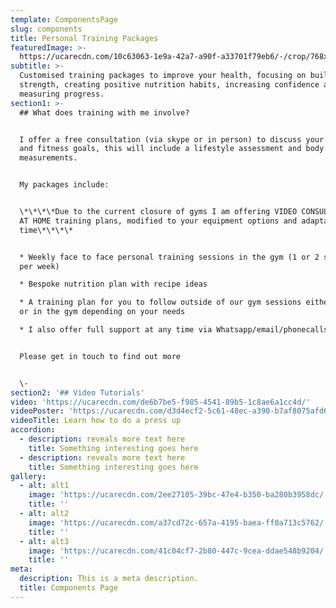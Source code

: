 ```yaml
---
template: ComponentsPage
slug: components
title: Personal Training Packages
featuredImage: >-
  https://ucarecdn.com/10c63063-1e9a-42a7-a90f-a33701f79eb6/-/crop/768x655/0,176/-/preview/
subtitle: >-
  Customised training packages to improve your health, focusing on building
  strength, creating positive nutrition habits, increasing confidence and
  measuring progress.
section1: >-
  ## What does training with me involve?


  I offer a free consultation (via skype or in person) to discuss your health
  and fitness goals, this will include a lifestyle assessment and body metric
  measurements.


  My packages include:


  \*\*\*\*Due to the current closure of gyms I am offering VIDEO CONSULTATIONS &
  AT HOME training plans, modified to your equipment options and adaptable over
  time\*\*\*\*


  * Weekly face to face personal training sessions in the gym (1 or 2 sessions
  per week)

  * Bespoke nutrition plan with recipe ideas

  * A training plan for you to follow outside of our gym sessions either at home
  or in the gym depending on your needs

  * I also offer full support at any time via Whatsapp/email/phonecalls


  Please get in touch to find out more


  \-
section2: '## Video Tutorials'
video: 'https://ucarecdn.com/de6b7be5-f985-4541-89b5-1c8ae6a1cc4d/'
videoPoster: 'https://ucarecdn.com/d3d4ecf2-5c61-48ec-a390-b7af8075afd6/'
videoTitle: Learn how to do a press up
accordion:
  - description: reveals more text here
    title: Something interesting goes here
  - description: reveals more text here
    title: Something interesting goes here
gallery:
  - alt: alt1
    image: 'https://ucarecdn.com/2ee27105-39bc-47e4-b350-ba280b3958dc/'
    title: ''
  - alt: alt2
    image: 'https://ucarecdn.com/a37cd72c-657a-4195-baea-ff0a713c5762/'
    title: ''
  - alt: alt3
    image: 'https://ucarecdn.com/41c04cf7-2b80-447c-9cea-ddae548b9204/'
    title: ''
meta:
  description: This is a meta description.
  title: Components Page
---
```


